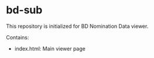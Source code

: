 # bd-sub

This repository is initialized for BD Nomination Data viewer.

Contains:
- index.html: Main viewer page